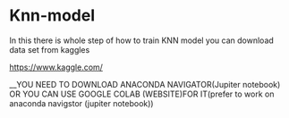 # Knn-model
In this there is whole step of how to train KNN model you can download data set from kaggles

https://www.kaggle.com/

__YOU NEED TO DOWNLOAD ANACONDA NAVIGATOR(Jupiter notebook) OR YOU CAN USE GOOGLE COLAB (WEBSITE)FOR IT(prefer to work on anaconda navigstor (jupiter notebook))
